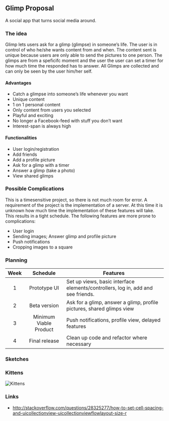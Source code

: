 ## Glimp Proposal
A social app that turns social media around.

### The idea
Glimp lets users ask for a glimp (glimpse) in someone’s life. The user is in control of who he/she wants content from and when. The content sent is unique because users are only able to send the pictures to one person. The glimps are from a speficifc moment and the user the user can set a timer for how much time the responded has to answer. All Glimps are collected and can only be seen by the user him/her self.

#### Advantages
- Catch a glimpse into someone’s life whenever you want
- Unique content
- 1 on 1 personal content
- Only content from users you selected
- Playful and exciting
- No longer a Facebook-feed with stuff you don’t want
- Interest-span is always high

#### Functionalities
- User login/registration
- Add friends
- Add a profile picture
- Ask for a glimp with a timer
- Answer a glimp (take a photo)
- View shared glimps

### Possible Complications
This is a timesensitive project, so there is not much room for error. A requirement of the project is the implementation of a server. At this time it is unknown how much time the implementation of these features will take. This results in a tight schedule. The following features are more prone to complications:
- User login
- Sending images; Answer glimp and profile picture
- Push notifications
- Cropping images to a square

### Planning
| Week | Schedule | Features |
|:------:|:------:|---------|
|1 | Prototype UI | Set up views, basic interface elements/controllers, log in, add and see friends. |
|2 | Beta version | Ask for a glimp, answer a glimp, profile pictures, shared glimps view |
|3 | Minimum Viable Product | Push notifications, profile view, delayed features |
|4 | Final release | Clean up code and refactor where necessary |

### Sketches

### Kittens
![Kittens](/doc/kittens.gif)

### Links
- http://stackoverflow.com/questions/28325277/how-to-set-cell-spacing-and-uicollectionview-uicollectionviewflowlayout-size-r